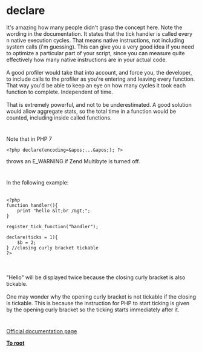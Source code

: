 # declare



It&apos;s amazing how many people didn&apos;t grasp the concept here. Note the wording in the documentation. It states that the tick handler is called every n native execution cycles. That means native instructions, not including system calls (i&apos;m guessing). This can give you a very good idea if you need to optimize a particular part of your script, since you can measure quite effectively how many native instructions are in your actual code.<br><br>A good profiler would take that into account, and force you, the developer, to include calls to the profiler as you&apos;re entering and leaving every function. That way you&apos;d be able to keep an eye on how many cycles it took each function to complete. Independent of time.<br><br>That is extremely powerful, and not to be underestimated. A good solution would allow aggregate stats, so the total time in a function would be counted, including inside called functions.  

#

Note that in PHP 7 

```
<?php declare(encoding=&apos;...&apos;); ?>
```
 throws an E_WARNING if Zend Multibyte is turned off.  

#

In the following example:<br><br>

```
<?php
function handler(){
    print "hello &lt;br /&gt;";
}

register_tick_function("handler");

declare(ticks = 1){
    $b = 2;
} //closing curly bracket tickable
?>
```
<br><br>"Hello" will be displayed twice because the closing curly bracket is also tickable. <br><br>One may wonder why the opening curly bracket is not tickable if the closing is tickable. This is because the instruction for PHP to start ticking is given by the opening curly bracket so the ticking starts immediately after it.  

#

[Official documentation page](https://www.php.net/manual/en/control-structures.declare.php)

**[To root](/README.md)**